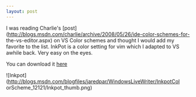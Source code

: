 ```yaml
---
layout: post
---
```

I was reading Charlie's
[post](http://blogs.msdn.com/charlie/archive/2008/05/26/ide-color-schemes-for-
the-vs-editor.aspx) on VS Color schemes and thought I would add my favorite to
the list. InkPot is a color setting for vim which I adapted to VS awhile
back. Very easy on the eyes.

You can download it [here](http://rantpack.org/documents/inkpot.vssettings)

![Inkpot](http://blogs.msdn.com/blogfiles/jaredpar/WindowsLiveWriter/InkpotCol
orScheme_12121/Inkpot_thumb.png)

